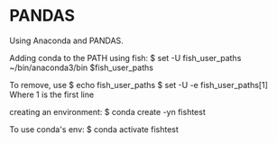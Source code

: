 # PANDAS
Using Anaconda and PANDAS.

Adding conda to the PATH using fish:
$ set -U fish_user_paths ~/bin/anaconda3/bin $fish_user_paths

To remove, use
$ echo fish_user_paths
$ set -U -e fish_user_paths[1]
Where 1 is the first line

creating an environment:
$ conda create -yn fishtest

To use conda's env:
$ conda activate fishtest
